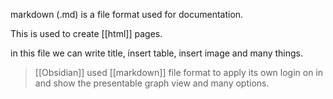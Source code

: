 markdown (.md) is a file format used for documentation.

This is used to create [[html]] pages.

in this file we can write title, insert table, insert image and many things.

>[[Obsidian]] used [[markdown]] file format to apply its own login on in and show the presentable graph view and many options.